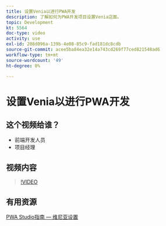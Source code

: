 ```yaml
---
title: 设置Venia以进行PWA开发
description: 了解如何为PWA开发项目设置Venia店面。
topic: Development
kt: 5564
doc-type: video
activity: use
exl-id: 208d096a-139b-4e08-85c9-fad181dc8cdb
source-git-commit: acee5ba84ea32e14a743cd269f77ced821548ad6
workflow-type: tm+mt
source-wordcount: '49'
ht-degree: 0%

---
```


# 设置Venia以进行PWA开发

## 这个视频给谁？

- 前端开发人员
- 项目经理

## 视频内容

>[!VIDEO](https://video.tv.adobe.com/v/35785?quality=12&learn=on)

## 有用资源

[PWA Studio指南 — 维尼亚设置](https://developer.adobe.com/commerce/pwa-studio/tutorials/setup-storefront/)
